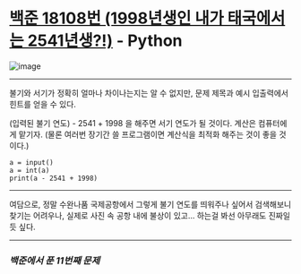 # [백준 18108번 (1998년생인 내가 태국에서는 2541년생?!)](https://www.acmicpc.net/problem/18108) - Python

![image](https://user-images.githubusercontent.com/104616990/171586128-a8da561f-aac0-45eb-a98b-73cf88f8b5ad.png)

---

불기와 서기가 정확히 얼마나 차이나는지는 알 수 없지만, 문제 제목과 예시 입출력에서 힌트를 얻을 수 있다.

(입력된 불기 연도) - 2541 + 1998 을 해주면 서기 연도가 될 것이다. 계산은 컴퓨터에게 맡기자. (물론 여러번 장기간 쓸 프로그램이면 계산식을 최적화 해주는 것이 좋을 것이다.)

    a = input()
    a = int(a)
    print(a - 2541 + 1998)

---

여담으로, 정말 수완나품 국제공항에서 그렇게 불기 연도를 띄워주나 싶어서 검색해보니 찾기는 어려우나, 실제로 사진 속 공항 내에 불상이 있고... 하는걸 봐선 아무래도 진짜일 듯 싶다.

---

### *백준에서 푼 11번째 문제*
